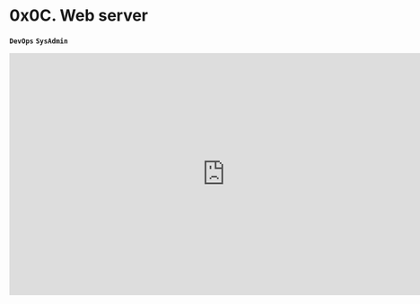# 0x0C. Web server
**`DevOps`**     **`SysAdmin`**

<iframe width="768" height="432" src="https://miro.com/app/live-embed/uXjVKVNOSzo=/?moveToViewport=-328,-238,673,492&embedId=820542135729" frameborder="0" scrolling="no" allow="fullscreen; clipboard-read; clipboard-write" allowfullscreen></iframe>
